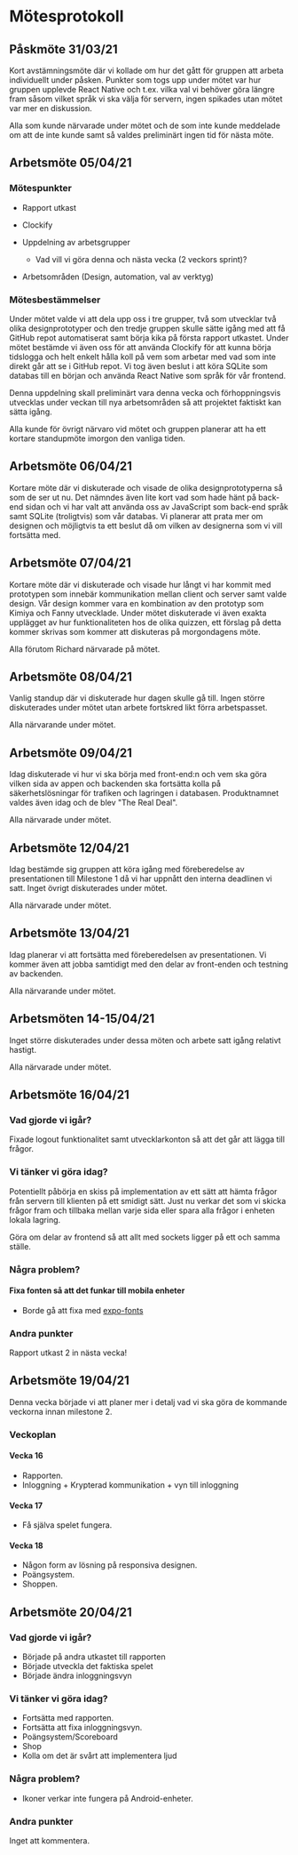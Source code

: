 # Mötesprotokoll

## Påskmöte 31/03/21

Kort avstämningsmöte där vi kollade om hur det gått för gruppen att arbeta individuellt under påsken. Punkter som togs upp under mötet var hur gruppen upplevde React Native och t.ex. vilka val vi behöver göra längre fram såsom vilket språk vi ska välja för servern, ingen spikades utan mötet var mer en diskussion.

Alla som kunde närvarade under mötet och de som inte kunde meddelade om att de inte kunde samt så valdes preliminärt ingen tid för nästa möte.

## Arbetsmöte 05/04/21

### Mötespunkter

* Rapport utkast

* Clockify

* Uppdelning av arbetsgrupper
  * Vad vill vi göra denna och nästa vecka (2 veckors sprint)?

* Arbetsområden (Design, automation, val av verktyg)

### Mötesbestämmelser

Under mötet valde vi att dela upp oss i tre grupper, två som utvecklar två olika designprototyper och den tredje gruppen skulle sätte igång med att få GitHub repot automatiserat samt börja kika på första rapport utkastet. Under mötet bestämde vi även oss för att använda Clockify för att kunna börja tidslogga och helt enkelt hålla koll på vem som arbetar med vad som inte direkt går att se i GitHub repot. Vi tog även beslut i att köra SQLite som databas till en början och använda React Native som språk för vår frontend.

Denna uppdelning skall preliminärt vara denna vecka och förhoppningsvis utvecklas under veckan till nya arbetsområden så att projektet faktiskt kan sätta igång.

Alla kunde för övrigt närvaro vid mötet och gruppen planerar att ha ett kortare standupmöte imorgon den vanliga tiden.

## Arbetsmöte 06/04/21

Kortare möte där vi diskuterade och visade de olika designprototyperna så som de ser ut nu. Det nämndes även lite kort vad som hade hänt på back-end sidan och vi har valt att använda oss av JavaScript som back-end språk samt SQLite (troligtvis) som vår databas. Vi planerar att prata mer om designen och möjligtvis ta ett beslut då om vilken av designerna som vi vill fortsätta med.

## Arbetsmöte 07/04/21

Kortare möte där vi diskuterade och visade hur långt vi har kommit med prototypen som innebär kommunikation mellan client och server samt valde design. Vår design kommer vara en kombination av den prototyp som Kimiya och Fanny utvecklade.
Under mötet diskuterade vi även exakta upplägget av hur funktionaliteten hos de olika quizzen, ett förslag på detta kommer skrivas som kommer att diskuteras på morgondagens möte.

Alla förutom Richard närvarade på mötet.

## Arbetsmöte 08/04/21

Vanlig standup där vi diskuterade hur dagen skulle gå till. Ingen större diskuterades under mötet utan arbete fortskred likt förra arbetspasset.

Alla närvarande under mötet.

## Arbetsmöte 09/04/21

Idag diskuterade vi hur vi ska börja med front-end:n och vem ska göra vilken sida av appen och backenden ska fortsätta kolla på säkerhetslösningar för trafiken och lagringen i databasen.  Produktnamnet valdes även idag och de blev "The Real Deal".

Alla närvarade under mötet.

## Arbetsmöte 12/04/21

Idag bestämde sig gruppen att köra igång med föreberedelse av presentationen till Milestone 1 då vi har uppnått den interna deadlinen vi satt. Inget övrigt diskuterades under mötet.

Alla närvarade under mötet.

## Arbetsmöte 13/04/21

Idag planerar vi att fortsätta med föreberedelsen av presentationen. Vi kommer även att jobba samtidigt med den delar av front-enden och testning av backenden.

Alla närvarande under mötet.

## Arbetsmöten 14-15/04/21

Inget större diskuterades under dessa möten och arbete satt igång relativt hastigt.

Alla närvarade under mötet.

## Arbetsmöte 16/04/21

### Vad gjorde vi igår?

Fixade logout funktionalitet samt utvecklarkonton så att det går att lägga till frågor.

### Vi tänker vi göra idag?

Potentiellt påbörja en skiss på implementation av ett sätt att hämta frågor från servern till klienten på ett smidigt sätt. Just nu verkar det som vi skicka frågor fram och tillbaka mellan varje sida eller spara alla frågor i enheten lokala lagring.

Göra om delar av frontend så att allt med sockets ligger på ett och samma ställe.

### Några problem?

#### Fixa fonten så att det funkar till mobila enheter

* Borde gå att fixa med [expo-fonts](https://docs.expo.io/versions/latest/sdk/font/)

### Andra punkter

Rapport utkast 2 in nästa vecka!

## Arbetsmöte 19/04/21

Denna vecka började vi att planer mer i detalj vad vi ska göra de kommande veckorna innan milestone 2.

### Veckoplan

#### Vecka 16

* Rapporten.
* Inloggning + Krypterad kommunikation + vyn till inloggning

#### Vecka 17

* Få själva spelet fungera.

#### Vecka 18

* Någon form av lösning på responsiva designen.
* Poängsystem.
* Shoppen.

## Arbetsmöte 20/04/21

### Vad gjorde vi igår?

* Började på andra utkastet till rapporten
* Började utveckla det faktiska spelet
* Började ändra inloggningsvyn

### Vi tänker vi göra idag?

* Fortsätta med rapporten.
* Fortsätta att fixa inloggningsvyn.
* Poängsystem/Scoreboard
* Shop
* Kolla om det är svårt att implementera ljud

### Några problem?

* Ikoner verkar inte fungera på Android-enheter.

### Andra punkter

Inget att kommentera.
